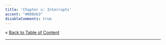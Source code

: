 ```yaml
---
title: 'Chapter x: Interrupts'
accent: "#008eb3"
disableComments: true
---
```


&laquo;&nbsp;[Back to Table of Content](/)<br/>

<hr/>
<!--
&raquo;&nbsp;[Naar de labo opgave](#oef)
-->